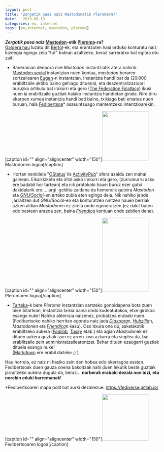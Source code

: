 ```yaml
---
layout: post
title: "Zergatik pasa naiz Mastodonetik Pleromara?"
date:   2019-05-18
categories: eu, internet
tags: [eu,internet, mastodon, pleroma]
---
```

<p><strong><em>Zergatik pasa naiz</em> <a href="https://eu.wikipedia.org/wiki/Mastodon_(gizarte-sarea)">Mastodon</a>-etik <a href="https://blog.soykaf.com/post/what-is-pleroma/">Pleroma</a>-ra?</strong><br>
<a href="https://mastodon.eus/users/bertol/statuses/102116684521218812">Galdera hau</a> luzatu dit <a href="https://mastodon.eus/@bertol">Bertol</a>-ek, eta erantzuten hasi orduko konturatu naiz luzeegia egingo zela "tut" batean azaltzeko, beraz sarreratxo bat egitea otu zait!</p>

<ul>
<li><span class="md-line md-end-block">Baneraman denbora nire <em>Mastodon</em> instantziatik atera nahirik. <span class=""><a href="https://mastodon.social/web/getting-started">Mastodon.social</a></span> instantzian nuen kontua, <em>mastodon</em> beraren sortzailearen <span class=""><a href="https://mastodon.social/@Gargron">Eugen</a></span>-n instantzian. Instantzia handi bat da (20.000 erabiltzaile aktibo baino gehiago dituena), eta deszentralizazioari buruzko artikulu bat irakurri eta gero (<a href="https://rosenzweig.io/blog/the-federation-fallacy.html">The Federation Falallacy</a>) ikusi nuen ia erabiltzaile guztiak halako instantzia handietan ginela. Nire diru ekarpen xumea instantzia handi bati baino, txikiago bati ematea nuen buruan, hala <a href="https://eu.wikipedia.org/wiki/Fedibertso">Fedibertsoa</a>* osasuntsuago mantentzeko intentzioarekin. </span></li>
</ul>
<p>[caption id="" align="aligncenter" width="150"]<a href="https://upload.wikimedia.org/wikipedia/commons/thumb/4/48/Mastodon_Logotype_%28Simple%29.svg/1200px-Mastodon_Logotype_%28Simple%29.svg.png"><img class="" src="https://upload.wikimedia.org/wikipedia/commons/thumb/4/48/Mastodon_Logotype_%28Simple%29.svg/1200px-Mastodon_Logotype_%28Simple%29.svg.png" alt="" width="150" height="161"></a> Mastodonen logoa[/caption]</p>
<ul>
<li><span class="md-line md-end-block">Hortan nenbilela "<a href="https://en.wikipedia.org/wiki/OStatus">OStatus</a> Vs <a href="https://en.wikipedia.org/wiki/ActivityPub">ActivityPub</a>" afera azaldu zen mahai gainean. Elkarrizketa eta iritzi asko irakurri eta gero, (zurrumurru asko ere badabil hor tartean) eta nik protokolo hauei buruz ezer gutxi dakidalarik ere.... argi&nbsp; gelditu zaidana da hemendik gutxira <em>Mastodon</em> eta <em><a href="https://gnu.io/social/">GNU/Social</a></em>-en arteko zubia eten egingo dela. Nik nahiko jende jarraitzen dut <em>GNU/Social</em>-en eta konturatzen nintzen hauen berriak azken aldian <em>Mastodon</em>en ez zirela ondo eguneratzen (ez dakit baten edo besteen arazoa zen, baina <a href="https://libranet.de/profile/izaro"><em>Friendica</em></a> kontuan ondo zebilen dena).</span></li>
</ul>
<p>[caption id="" align="aligncenter" width="150"]<a href="https://pleroma.social/media/pleroma_logo_vector_nobg_nopan.svg"><img class="" src="https://pleroma.social/media/pleroma_logo_vector_nobg_nopan.svg" width="150" height="240"></a> Pleromaren logoa[/caption]</p>
<ul>
<li><span class="md-line md-end-block"><a href="https://pleroma.libretux.com/tarteka">Tarteka</a>-k bere <em>Pleroma</em> instantzian sartzeko gonbidapena bota zuen bien bitartean, instantzia txikia baina ondo kudeatutakoa, etxe girokoa esango nuke! Nahiko alderraia naizenez, probatzea erabaki nuen. (Fedibertsoko nahiko herritan egonda naiz jada <em><a href="https://diasporafoundation.org/">Diaspora</a></em>n, <a href="https://zotlabs.org/page/hubzilla/hubzilla-project"><em>Hubzilla</em></a>n, <em>Mastodon</em>en eta <em><a href="https://friendi.ca/">Friendica</a></em>n kasu). Oso itxura ona du, sakelakotik erabiltzeko aukera (<em><a href="https://fedilab.app/">Fedilab</a>, <a href="https://tusky.app/">Tusky</a></em> etab.) eta agian <em>Mastodon</em>ek ez dituen aukera guztiak izan ez arren&nbsp; oso azkarra eta sinplea da, bai erabiltzaile zein administratzailearentzat. Behar dituen ezaugarri guztiak dituela esango nuke!<br>
<a href="https://eu.wikipedia.org/wiki/Markdown">(Markdown</a> ere erabil daiteke ;) )<br>
</span></li>
</ul>
<p>Hau horrela, ez naiz ni hasiko zein den hobea edo okerragoa esaten. Fedibertsoak duen gauza onena bakoitzak nahi duen lekutik beste guztiak jarraitzeko aukera dugula da, beraz... <strong>norberak erabaki dezala non bizi, eta norekin eduki harremanak!</strong></p>
<p>*Fedibertsoaren mapa polit bat aurki dezakezue: <a href="https://fediverse.gitlab.io/">https://fediverse.gitlab.io/</a></p>
<p>[caption id="" align="aligncenter" width="150"]<a href="https://upload.wikimedia.org/wikipedia/commons/thumb/9/93/Fediverse_logo_proposal.svg/800px-Fediverse_logo_proposal.svg.png"><img class="" src="https://upload.wikimedia.org/wikipedia/commons/thumb/9/93/Fediverse_logo_proposal.svg/800px-Fediverse_logo_proposal.svg.png" width="150" height="150"></a> Fedibertsoaren logoa[/caption]</p>

